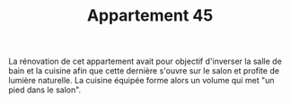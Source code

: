 ﻿---
publishdate: 2019-10-13
title: "Appartement 45"
description: "Appartement 45"
location: "Strasbourg (67)"
client: "Privée"
builder: ["Aurélien SUCHET Architecte"]
period: "2020"
surface: "66 m²"
cost: "-"
images: [
'appartement3/3RLGS_Salon_2_200331_DEF.jpg',
'appartement3/3RLGS_Salle_de_bain_200331_DEF.jpg',
'appartement3/Axo_filaire_insta2_190930.jpg',
'appartement3/Axo_filaire_nh_191015.jpg',
'appartement3/3RLGS_Palette_matéiaux_A.jpg',
]
metadesc: "Rénovation complète d’un appartement situé à Strasbourg, mission complète."
---

La rénovation de cet appartement avait pour objectif d'inverser la salle de bain et la cuisine afin que cette dernière s'ouvre sur le salon et profite de lumière naturelle. La cuisine équipée forme alors un volume qui met "un pied dans le salon".
 
